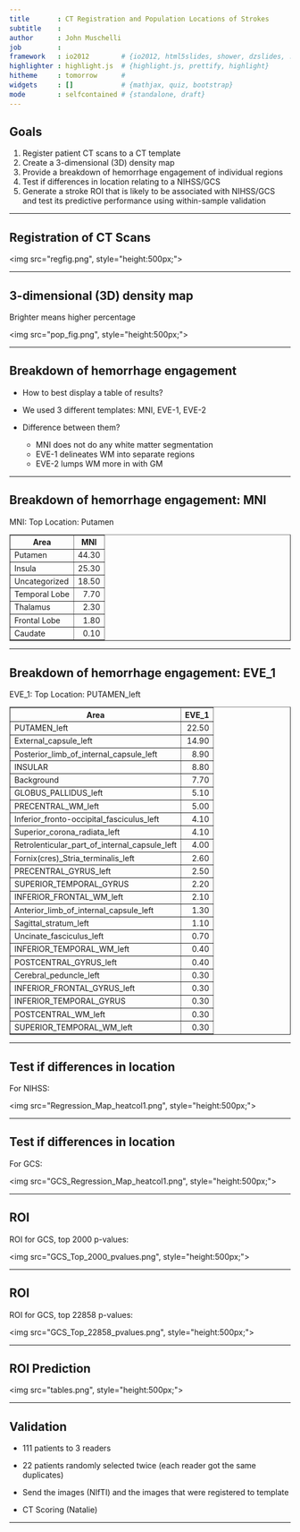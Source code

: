 ```yaml
---
title       : CT Registration and Population Locations of Strokes
subtitle    : 
author      : John Muschelli
job         : 
framework   : io2012        # {io2012, html5slides, shower, dzslides, ...}
highlighter : highlight.js  # {highlight.js, prettify, highlight}
hitheme     : tomorrow      # 
widgets     : []            # {mathjax, quiz, bootstrap}
mode        : selfcontained # {standalone, draft}
---
```


## Goals

1.  Register patient CT scans to a CT template
2.  Create a 3-dimensional (3D) density map
3.  Provide a breakdown of hemorrhage engagement of individual regions 
4.  Test if differences in location relating to a NIHSS/GCS
5.  Generate a stroke ROI that is likely to be associated with NIHSS/GCS and test its predictive performance using within-sample validation

---

## Registration of CT Scans

<img src="regfig.png", style="height:500px;">
<!--"width:400px; height:400px;-->

---

## 3-dimensional (3D) density map
Brighter means higher percentage 

<img src="pop_fig.png", style="height:500px;">

---

## Breakdown of hemorrhage engagement

* How to best display a table of results?

* We used 3 different templates: MNI, EVE-1, EVE-2

* Difference between them? 
  * MNI does not do any white matter segmentation
  * EVE-1 delineates WM into separate regions
  * EVE-2 lumps WM more in with GM

---

## Breakdown of hemorrhage engagement: MNI

MNI: Top Location: Putamen 
<TABLE border = 1, id="100-318_20070723_0957MNI">
<TR> <TH> Area </TH> <TH> MNI </TH>  </TR>
  <TR> <TD> Putamen </TD> <TD align="right"> 44.30 </TD> </TR>
  <TR> <TD> Insula </TD> <TD align="right"> 25.30 </TD> </TR>
  <TR> <TD> Uncategorized </TD> <TD align="right"> 18.50 </TD> </TR>
  <TR> <TD> Temporal Lobe </TD> <TD align="right"> 7.70 </TD> </TR>
  <TR> <TD> Thalamus </TD> <TD align="right"> 2.30 </TD> </TR>
  <TR> <TD> Frontal Lobe </TD> <TD align="right"> 1.80 </TD> </TR>
  <TR> <TD> Caudate </TD> <TD align="right"> 0.10 </TD> </TR>
   </TABLE>

---

## Breakdown of hemorrhage engagement: EVE_1

EVE_1: Top Location: PUTAMEN_left

<TABLE border = 1, id="100-318_20070723_0957EVE_1">
<TR> <TH> Area </TH> <TH> EVE_1 </TH>  </TR>
  <TR> <TD> PUTAMEN_left </TD> <TD align="right"> 22.50 </TD> </TR>
  <TR> <TD> External_capsule_left </TD> <TD align="right"> 14.90 </TD> </TR>
  <TR> <TD> Posterior_limb_of_internal_capsule_left </TD> <TD align="right"> 8.90 </TD> </TR>
  <TR> <TD> INSULAR </TD> <TD align="right"> 8.80 </TD> </TR>
  <TR> <TD> Background </TD> <TD align="right"> 7.70 </TD> </TR>
  <TR> <TD> GLOBUS_PALLIDUS_left </TD> <TD align="right"> 5.10 </TD> </TR>
  <TR> <TD> PRECENTRAL_WM_left </TD> <TD align="right"> 5.00 </TD> </TR>
  <TR> <TD> Inferior_fronto-occipital_fasciculus_left </TD> <TD align="right"> 4.10 </TD> </TR>
  <TR> <TD> Superior_corona_radiata_left </TD> <TD align="right"> 4.10 </TD> </TR>
  <TR> <TD> Retrolenticular_part_of_internal_capsule_left </TD> <TD align="right"> 4.00 </TD> </TR>
  <TR> <TD> Fornix(cres)_Stria_terminalis_left </TD> <TD align="right"> 2.60 </TD> </TR>
  <TR> <TD> PRECENTRAL_GYRUS_left </TD> <TD align="right"> 2.50 </TD> </TR>
  <TR> <TD> SUPERIOR_TEMPORAL_GYRUS </TD> <TD align="right"> 2.20 </TD> </TR>
  <TR> <TD> INFERIOR_FRONTAL_WM_left </TD> <TD align="right"> 2.10 </TD> </TR>
  <TR> <TD> Anterior_limb_of_internal_capsule_left </TD> <TD align="right"> 1.30 </TD> </TR>
  <TR> <TD> Sagittal_stratum_left </TD> <TD align="right"> 1.10 </TD> </TR>
  <TR> <TD> Uncinate_fasciculus_left </TD> <TD align="right"> 0.70 </TD> </TR>
  <TR> <TD> INFERIOR_TEMPORAL_WM_left </TD> <TD align="right"> 0.40 </TD> </TR>
  <TR> <TD> POSTCENTRAL_GYRUS_left </TD> <TD align="right"> 0.40 </TD> </TR>
  <TR> <TD> Cerebral_peduncle_left </TD> <TD align="right"> 0.30 </TD> </TR>
  <TR> <TD> INFERIOR_FRONTAL_GYRUS_left </TD> <TD align="right"> 0.30 </TD> </TR>
  <TR> <TD> INFERIOR_TEMPORAL_GYRUS </TD> <TD align="right"> 0.30 </TD> </TR>
  <TR> <TD> POSTCENTRAL_WM_left </TD> <TD align="right"> 0.30 </TD> </TR>
  <TR> <TD> SUPERIOR_TEMPORAL_WM_left </TD> <TD align="right"> 0.30 </TD> </TR>
   </TABLE>

---

## Test if differences in location
For NIHSS:

<img src="Regression_Map_heatcol1.png", style="height:500px;">

---

## Test if differences in location
For GCS:

<img src="GCS_Regression_Map_heatcol1.png", style="height:500px;">

---



## ROI
ROI for GCS, top 2000 p-values:

<img src="GCS_Top_2000_pvalues.png", style="height:500px;">

---

## ROI
ROI for GCS, top 22858 p-values:

<img src="GCS_Top_22858_pvalues.png", style="height:500px;">

---


## ROI Prediction

<img src="tables.png", style="height:500px;">

---


## Validation

* 111 patients to 3 readers

* 22 patients randomly selected twice (each reader got the same duplicates)

* Send the images (NIfTI) and the images that were registered to template

* CT Scoring (Natalie)

---


